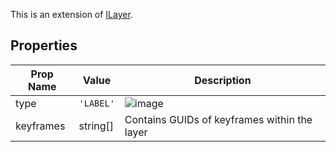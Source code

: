 This is an extension of [ILayer](/Documentation/Interfaces/ILayer.md). 

## Properties

| Prop Name | Value | Description |
| --------------------- | ------ | ------------------- |
| type | `'LABEL'` | ![image](https://github.com/user-attachments/assets/5f2423e6-b992-43a6-99dd-356796627ecb) |
| keyframes | string[] | Contains GUIDs of keyframes within the layer |

